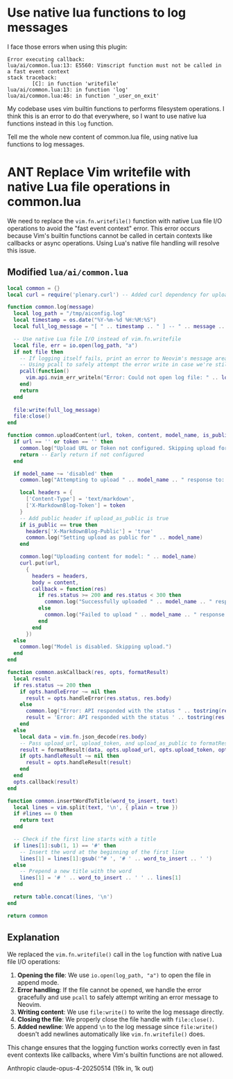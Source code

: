 # Use native lua functions to log messages

I face those errors when using this plugin:

```
Error executing callback:
lua/ai/common.lua:13: E5560: Vimscript function must not be called in a fast event context
stack traceback:
        [C]: in function 'writefile'
lua/ai/common.lua:13: in function 'log'
lua/ai/common.lua:46: in function '_user_on_exit'
```

My codebase uses vim builtin functions to performs filesystem operations.
I think this is an error to do that everywhere, so I want to use native lua functions instead in this `log` function.

Tell me the whole new content of common.lua file, using native lua functions to log messages.




# ANT Replace Vim writefile with native Lua file operations in common.lua

We need to replace the `vim.fn.writefile()` function with native Lua file I/O operations to avoid the "fast event context" error. This error occurs because Vim's builtin functions cannot be called in certain contexts like callbacks or async operations. Using Lua's native file handling will resolve this issue.

## Modified `lua/ai/common.lua`

```lua
local common = {}
local curl = require('plenary.curl') -- Added curl dependency for upload

function common.log(message)
  local log_path = "/tmp/aiconfig.log"
  local timestamp = os.date("%Y-%m-%d %H:%M:%S")
  local full_log_message = "[ " .. timestamp .. " ] -- " .. message .. "\n"

  -- Use native Lua file I/O instead of vim.fn.writefile
  local file, err = io.open(log_path, "a")
  if not file then
    -- If logging itself fails, print an error to Neovim's message area.
    -- Using pcall to safely attempt the error write in case we're still in a fast context
    pcall(function()
      vim.api.nvim_err_writeln("Error: Could not open log file: " .. log_path .. " - " .. (err or "unknown error"))
    end)
    return
  end
  
  file:write(full_log_message)
  file:close()
end

function common.uploadContent(url, token, content, model_name, is_public)
  if url == '' or token == '' then
    common.log("Upload URL or Token not configured. Skipping upload for " .. model_name .. " response.")
    return -- Early return if not configured
  end

  if model_name ~= 'disabled' then
    common.log("Attempting to upload " .. model_name .. " response to: " .. url)

    local headers = {
      ['Content-Type'] = 'text/markdown',
      ['X-MarkdownBlog-Token'] = token
    }
    -- Add public header if upload_as_public is true
    if is_public == true then
      headers['X-MarkdownBlog-Public'] = 'true'
      common.log("Setting upload as public for " .. model_name)
    end

    common.log("Uploading content for model: " .. model_name)
    curl.put(url,
      {
        headers = headers,
        body = content,
        callback = function(res)
          if res.status >= 200 and res.status < 300 then
            common.log("Successfully uploaded " .. model_name .. " response. Status: " .. res.status)
          else
            common.log("Failed to upload " .. model_name .. " response. Status: " .. res.status .. ", Body: " .. res.body)
          end
        end
      })
  else
    common.log("Model is disabled. Skipping upload.")
  end
end

function common.askCallback(res, opts, formatResult)
  local result
  if res.status ~= 200 then
    if opts.handleError ~= nil then
      result = opts.handleError(res.status, res.body)
    else
      common.log("Error: API responded with the status " .. tostring(res.status) .. '\n\n' .. res.body)
      result = 'Error: API responded with the status ' .. tostring(res.status) .. '\n\n' .. res.body
    end
  else
    local data = vim.fn.json_decode(res.body)
    -- Pass upload_url, upload_token, and upload_as_public to formatResult
    result = formatResult(data, opts.upload_url, opts.upload_token, opts.upload_as_public) -- Modified: Pass upload_as_public option
    if opts.handleResult ~= nil then
      result = opts.handleResult(result)
    end
  end
  opts.callback(result)
end

function common.insertWordToTitle(word_to_insert, text)
  local lines = vim.split(text, '\n', { plain = true })
  if #lines == 0 then
    return text
  end

  -- Check if the first line starts with a title
  if lines[1]:sub(1, 1) == '#' then
    -- Insert the word at the beginning of the first line
    lines[1] = lines[1]:gsub('^# ', '# ' .. word_to_insert .. ' ')
  else
    -- Prepend a new title with the word
    lines[1] = '# ' .. word_to_insert .. ' ' .. lines[1]
  end

  return table.concat(lines, '\n')
end

return common
```

## Explanation

We replaced the `vim.fn.writefile()` call in the `log` function with native Lua file I/O operations:

1. **Opening the file**: We use `io.open(log_path, "a")` to open the file in append mode.
2. **Error handling**: If the file cannot be opened, we handle the error gracefully and use `pcall` to safely attempt writing an error message to Neovim.
3. **Writing content**: We use `file:write()` to write the log message directly.
4. **Closing the file**: We properly close the file handle with `file:close()`.
5. **Added newline**: We append `\n` to the log message since `file:write()` doesn't add newlines automatically like `vim.fn.writefile()` does.

This change ensures that the logging function works correctly even in fast event contexts like callbacks, where Vim's builtin functions are not allowed.

Anthropic claude-opus-4-20250514 (19k in, 1k out)



